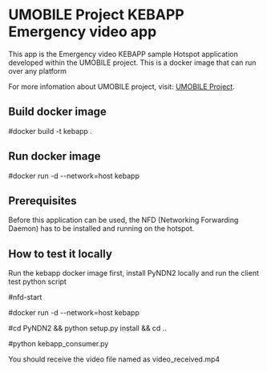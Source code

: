 UMOBILE Project KEBAPP Emergency video app
===========================================
This app is the Emergency video KEBAPP sample  Hotspot application developed within the UMOBILE project. This is a docker image that can run over any platform

For more infomation about UMOBILE project, visit: [UMOBILE Project](http://www.umobile-project.eu/).

Build docker image
------------------
#docker build -t kebapp .

Run docker image
-----------------
#docker run -d --network=host kebapp


Prerequisites 
-------------
Before this application can be used, the NFD (Networking Forwarding Daemon) has to be installed and running on the hotspot.

How to test it locally
----------------------

Run the kebapp docker image first, install PyNDN2 locally and run the client test python script

#nfd-start

#docker run -d --network=host kebapp

#cd PyNDN2 && python setup.py install && cd .. 

#python kebapp_consumer.py

You should receive the video file named as video_received.mp4


